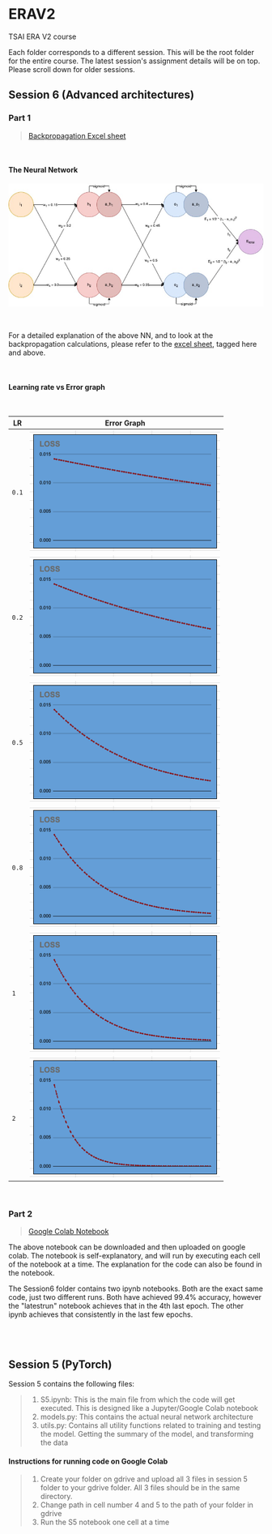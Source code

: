 # ERAV2
TSAI ERA V2 course

Each folder corresponds to a different session. This will be the root folder for the entire course. The latest session's assignment details will be on top. Please scroll down for older sessions.

## Session 6 (Advanced architectures)
### Part 1

> [Backpropagation Excel sheet](/Session6/VasudevChatterjee_ERAV2_Session6_Part1.xlsx?raw=true)

<br/>

#### **The Neural Network**
![Neural Network Architecture](/Session6/screenshots/ERAV2_Session6_NeuralNet.jpg?raw=true)

<br/>

For a detailed explanation of the above NN, and to look at the backpropagation calculations, please refer to the [excel sheet](/Session6/VasudevChatterjee_ERAV2_Session6_Part1.xlsx?raw=true), tagged here and above.

<br/>

#### **Learning rate vs Error graph**
<br/>

| LR      | Error Graph                              |
| ------- | -----------                              |
| `0.1`     | ![](/Session6/screenshots/lr_0.1.png) |
| `0.2`     | ![](/Session6/screenshots/lr_0.2.png) |
| `0.5`     | ![](/Session6/screenshots/lr_0.5.png) |
| `0.8`     | ![](/Session6/screenshots/lr_0.8.png) |
| `1`       | ![](/Session6/screenshots/lr_1.png)   |
| `2`       | ![](/Session6/screenshots/lr_2.png)   |

<br/>

### Part 2
> [Google Colab Notebook](/Session6/VasudevChatterjee_ERAV2_Session6_Part2_latestrun.ipynb)

The above notebook can be downloaded and then uploaded on google colab. The notebook is self-explanatory, and will run by executing each cell of the notebook at a time. The explanation for the code can also be found in the notebook.

The Session6 folder contains two ipynb notebooks. Both are the exact same code, just two different runs. Both have achieved 99.4% accuracy, however the "latestrun" notebook achieves that in the 4th last epoch. The other ipynb achieves that consistently in the last few epochs.

<br/>
<br/>

## Session 5 (PyTorch)

Session 5 contains the following files:
> 1. S5.ipynb: This is the main file from which the code will get executed. This is designed like a Jupyter/Google Colab notebook
> 2. models.py: This contains the actual neural network architecture
> 3. utils.py: Contains all utility functions related to training and testing the model. Getting the summary of the model, and transforming the data

#### Instructions for running code on Google Colab

> 1. Create your folder on gdrive and upload all 3 files in session 5 folder to your gdrive folder. All 3 files should be in the same directory.
> 2. Change path in cell number 4 and 5 to the path of your folder in gdrive
> 3. Run the S5 notebook one cell at a time